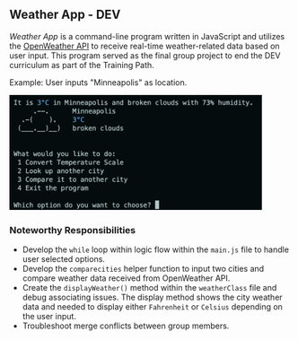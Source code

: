 ## Weather App - DEV
*Weather App* is a command-line program written in JavaScript and utilizes the [OpenWeather API](https://openweathermap.org/api) to receive real-time weather-related data based on user input. This program served as the final group project to end the DEV curriculum as part of the Training Path.

Example: User inputs "Minneapolis" as location.

<img src="weather_app.png" width=450>

### Noteworthy Responsibilities
- Develop the `while` loop within logic flow within the `main.js` file to handle user selected options.
- Develop the `comparecities` helper function to input two cities and compare weather data received from OpenWeather API.
- Create the `displayWeather()` method within the `weatherClass` file and debug associating issues. The display method shows the city weather data and needed to display either `Fahrenheit` or `Celsius` depending on the user input.
- Troubleshoot merge conflicts between group members.
